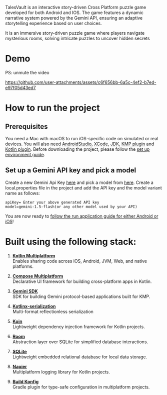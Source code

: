 TalesVault is an interactive story-driven Cross Platform puzzle game developed for both Android and IOS. The game features a dynamic narrative system powered by the Gemini API, ensuring an adaptive storytelling experience based on user choices.


It is an immersive story-driven puzzle game where players navigate mysterious rooms, solving intricate puzzles to uncover hidden secrets
# Demo
PS: unmute the video

https://github.com/user-attachments/assets/c6f656bb-6a5c-4ef2-b7ed-e97f05d43ed7

# How to run the project

## Prerequisites

You need a Mac with macOS to run iOS-specific code on simulated or real devices. You will also need [AndroidStudio](https://developer.android.com/studio), [XCode](https://developer.apple.com/xcode/), [JDK](https://www.oracle.com/java/technologies/downloads/?er=221886), [KMP plugin](https://kotlinlang.org/docs/multiplatform-plugin-releases.html) and [Kotlin plugin](https://kotlinlang.org/docs/releases.html#update-to-a-new-release). Before downloading the project, please follow the [set up environment guide](https://www.jetbrains.com/help/kotlin-multiplatform-dev/multiplatform-create-first-app.html#set-up-the-environment).

## Set up a Gemini API key and pick a model

Create a new Gemini Api Key [here](https://aistudio.google.com/) and pick a model from [here](https://ai.google.dev/gemini-api/docs/models/gemini). Create a local.properties file in the project and add the API key and the model variant name as follows:

```
apiKey= Enter your above generated API key
model=gemini-1.5-flash(or any other model used by your API)
```

You are now ready to [follow the run application guide for either Android or iOS](https://www.jetbrains.com/help/kotlin-multiplatform-dev/multiplatform-create-first-app.html#run-your-application)!

# Built using the following stack:


1. **[Kotlin Multiplatform](https://kotlinlang.org/docs/multiplatform.html)**  
   Enables sharing code across iOS, Android, JVM, Web, and native platforms.  

2. **[Compose Multiplatform](https://www.jetbrains.com/lp/compose-multiplatform/)**  
   Declarative UI framework for building cross-platform apps in Kotlin.  

3. **[Gemini SDK](https://github.com/PatilShreyas/generative-ai-kmp/tree/main)**  
   SDK for building Gemini protocol-based applications built for KMP. 

4. **[Kotlinx-serialization](https://github.com/Kotlin/kotlinx.serialization)**  
   Multi-format reflectionless serialization

5. **[Koin](https://insert-koin.io/docs/reference/koin-mp/kmp/)**  
   Lightweight dependency injection framework for Kotlin projects.  

6. **[Room](https://developer.android.com/kotlin/multiplatform/room)**  
   Abstraction layer over SQLite for simplified database interactions.  

7. **[SQLite](https://developer.android.com/kotlin/multiplatform/sqlite)**  
   Lightweight embedded relational database for local data storage.  

8. **[Napier](https://github.com/AAkira/Napier)**  
   Multiplatform logging library for Kotlin projects.  

9. **[Build Konfig](https://github.com/yshrsmz/BuildKonfig)**  
   Gradle plugin for type-safe configuration in multiplatform projects.


